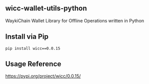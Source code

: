 ## wicc-wallet-utils-python
WaykiChain Wallet Library for Offline Operations written in Python

## Install via Pip
```
pip install wicc==0.0.15
```

## Usage Reference
https://pypi.org/project/wicc/0.0.15/

